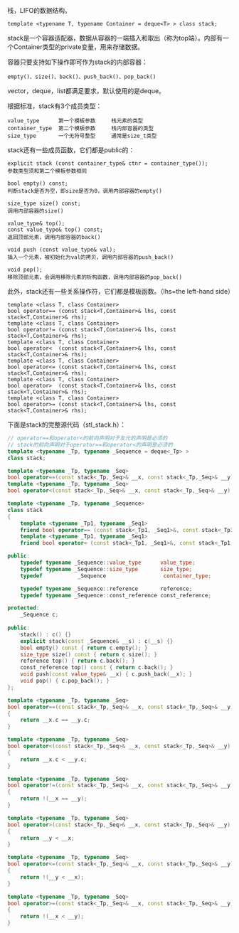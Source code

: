 栈，LIFO的数据结构。

	template <typename T, typename Container = deque<T> > class stack;
stack是一个容器适配器，数据从容器的一端插入和取出（称为top端）。内部有一个Container类型的private变量，用来存储数据。

容器只要支持如下操作即可作为stack的内部容器：

	empty()、size()、back()、push_back()、pop_back()
vector，deque，list都满足要求，默认使用的是deque。

根据标准，stack有3个成员类型：

	value_type		第一个模板参数		栈元素的类型
	container_type	第二个模板参数		栈内部容器的类型
	size_type		一个无符号整型		通常是size_t类型

stack还有一些成员函数，它们都是public的：

	explicit stack (const container_type& ctnr = container_type());
	参数类型须和第二个模板参数相同

	bool empty() const;
	判断stack是否为空，即size是否为0，调用内部容器的empty()

	size_type size() const;
	调用内部容器的size()

	value_type& top();
	const value_type& top() const;
	返回顶部元素，调用内部容器的back()

	void push (const value_type& val);
	插入一个元素，被初始化为val的拷贝，调用内部容器的push_back()

	void pop();
	移除顶部元素，会调用移除元素的析构函数，调用内部容器的pop_back()

此外，stack还有一些关系操作符，它们都是模板函数。（lhs=the left-hand side）

	template <class T, class Container>
	bool operator== (const stack<T,Container>& lhs, const stack<T,Container>& rhs);
	template <class T, class Container>
	bool operator!= (const stack<T,Container>& lhs, const stack<T,Container>& rhs);
	template <class T, class Container>
	bool operator<  (const stack<T,Container>& lhs, const stack<T,Container>& rhs);
	template <class T, class Container>
	bool operator<= (const stack<T,Container>& lhs, const stack<T,Container>& rhs);
	template <class T, class Container>
	bool operator>  (const stack<T,Container>& lhs, const stack<T,Container>& rhs);
	template <class T, class Container>
	bool operator>= (const stack<T,Container>& lhs, const stack<T,Container>& rhs);

下面是stack的完整源代码（stl_stack.h）：
```cpp
// operator==和operator<的前向声明对于友元的声明是必须的
// stack的前向声明对于operator==和operator<的声明是必须的
template <typename _Tp, typename _Sequence = deque<_Tp> >
class stack;

template <typename _Tp, typename _Seq>
bool operator==(const stack<_Tp,_Seq>& __x, const stack<_Tp,_Seq>& __y);
template <typename _Tp, typename _Seq>
bool operator<(const stack<_Tp,_Seq>& __x, const stack<_Tp,_Seq>& __y);

template <typename _Tp, typename _Sequence>
class stack
{
    template <typename _Tp1, typename _Seq1>
    friend bool operator== (const stack<_Tp1, _Seq1>&, const stack<_Tp1, _Seq1>&);
    template <typename _Tp1, typename _Seq1>
    friend bool operator< (const stack<_Tp1, _Seq1>&, const stack<_Tp1, _Seq1>&);

public:
    typedef typename _Sequence::value_type      value_type;
    typedef typename _Sequence::size_type       size_type;
    typedef           _Sequence                  container_type;

    typedef typename _Sequence::reference       reference;
    typedef typename _Sequence::const_reference const_reference;

protected:
    _Sequence c;
    
public:
    stack() : c() {}
    explicit stack(const _Sequence& __s) : c(__s) {}
    bool empty() const { return c.empty(); }
    size_type size() const { return c.size(); }
    reference top() { return c.back(); }
    const_reference top() const { return c.back(); }
    void push(const value_type& __x) { c.push_back(__x); }
    void pop() { c.pop_back(); }
};

template <typename _Tp, typename _Seq>
bool operator==(const stack<_Tp,_Seq>& __x, const stack<_Tp,_Seq>& __y)
{
    return __x.c == __y.c;
}

template <typename _Tp, typename _Seq>
bool operator<(const stack<_Tp,_Seq>& __x, const stack<_Tp,_Seq>& __y)
{
    return __x.c < __y.c;
}

template <typename _Tp, typename _Seq>
bool operator!=(const stack<_Tp,_Seq>& __x, const stack<_Tp,_Seq>& __y)
{
    return !(__x == __y);
}

template <typename _Tp, typename _Seq>
bool operator>(const stack<_Tp,_Seq>& __x, const stack<_Tp,_Seq>& __y)
{
    return __y < __x;
}

template <typename _Tp, typename _Seq>
bool operator<=(const stack<_Tp,_Seq>& __x, const stack<_Tp,_Seq>& __y)
{
    return !(__y < __x);
}

template <typename _Tp, typename _Seq>
bool operator>=(const stack<_Tp,_Seq>& __x, const stack<_Tp,_Seq>& __y)
{
    return !(__x < __y);
}
```